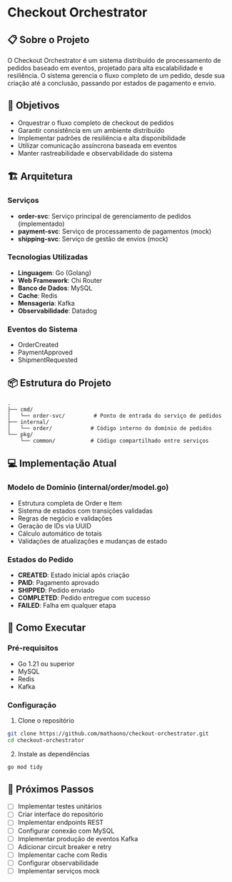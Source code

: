 # Checkout Orchestrator

## 📋 Sobre o Projeto

O Checkout Orchestrator é um sistema distribuído de processamento de pedidos baseado em eventos, projetado para alta escalabilidade e resiliência. O sistema gerencia o fluxo completo de um pedido, desde sua criação até a conclusão, passando por estados de pagamento e envio.

## 🎯 Objetivos

- Orquestrar o fluxo completo de checkout de pedidos
- Garantir consistência em um ambiente distribuído
- Implementar padrões de resiliência e alta disponibilidade
- Utilizar comunicação assíncrona baseada em eventos
- Manter rastreabilidade e observabilidade do sistema

## 🏗️ Arquitetura

### Serviços
- **order-svc**: Serviço principal de gerenciamento de pedidos (implementado)
- **payment-svc**: Serviço de processamento de pagamentos (mock)
- **shipping-svc**: Serviço de gestão de envios (mock)

### Tecnologias Utilizadas
- **Linguagem**: Go (Golang)
- **Web Framework**: Chi Router
- **Banco de Dados**: MySQL
- **Cache**: Redis
- **Mensageria**: Kafka
- **Observabilidade**: Datadog

### Eventos do Sistema
- OrderCreated
- PaymentApproved
- ShipmentRequested

## 📦 Estrutura do Projeto

```
.
├── cmd/
│   └── order-svc/         # Ponto de entrada do serviço de pedidos
├── internal/
│   └── order/            # Código interno do domínio de pedidos
└── pkg/
    └── common/           # Código compartilhado entre serviços
```

## 💻 Implementação Atual

### Modelo de Domínio (internal/order/model.go)
- Estrutura completa de Order e Item
- Sistema de estados com transições validadas
- Regras de negócio e validações
- Geração de IDs via UUID
- Cálculo automático de totais
- Validações de atualizações e mudanças de estado

### Estados do Pedido
- **CREATED**: Estado inicial após criação
- **PAID**: Pagamento aprovado
- **SHIPPED**: Pedido enviado
- **COMPLETED**: Pedido entregue com sucesso
- **FAILED**: Falha em qualquer etapa

## 🚀 Como Executar

### Pré-requisitos
- Go 1.21 ou superior
- MySQL
- Redis
- Kafka

### Configuração
1. Clone o repositório
```bash
git clone https://github.com/mathaono/checkout-orchestrator.git
cd checkout-orchestrator
```

2. Instale as dependências
```bash
go mod tidy
```

## 📝 Próximos Passos

- [ ] Implementar testes unitários
- [ ] Criar interface do repositório
- [ ] Implementar endpoints REST
- [ ] Configurar conexão com MySQL
- [ ] Implementar produção de eventos Kafka
- [ ] Adicionar circuit breaker e retry
- [ ] Implementar cache com Redis
- [ ] Configurar observabilidade
- [ ] Implementar serviços mock
